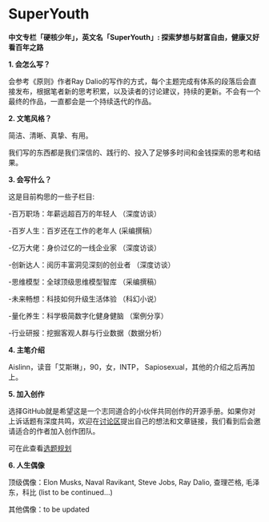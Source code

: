 # SuperYouth
<b>中文专栏「硬核少年」，英文名「SuperYouth」:  探索梦想与财富自由，健康又好看百年之路</b>

<b>1. 会怎么写？</b> 

会参考《原则》作者Ray Dalio的写作的方式，每个主题完成有体系的段落后会直接发布，根据笔者新的思考积累，以及读者的讨论建议，持续的更新。不会有一个最终的作品，一直都会是一个持续迭代的作品。

<b>2. 文笔风格？</b> 

简洁、清晰、真挚、有用。

我们写的东西都是我们深信的、践行的、投入了足够多时间和金钱探索的思考和结果。

<b>3. 会写什么？</b> 

这是目前构思的一些子栏目:

-百万职场：年薪远超百万的年轻人 （深度访谈）

-百岁人生：百岁还在工作的老年人  (采编撰稿）

-亿万大佬：身价过亿的一线企业家  （深度访谈）

-创新达人：阅历丰富洞见深刻的创业者  （深度访谈）

-思维模型：全球顶级思维模型智库  （采编撰稿）
 
-未来畅想：科技如何升级生活体验  （科幻小说）  

-量化养生：科学极简数字化健身健脑 （案例分享）     

-行业研报：挖掘客观人群与行业数据（数据分析）

<b>4. 主笔介绍</b> 

Aislinn，读音「艾斯琳」，90，女，INTP， Sapiosexual，其他的介绍之后再加上。

<b>5. 加入创作</b> 

选择GitHub就是希望这是一个志同道合的小伙伴共同创作的开源手册。如果你对上诉话题有深度共鸣，欢迎在<a href="https://github.com/AislinnChen/SuperYouth/discussions">讨论区</a>提出自己的想法和文章链接，我们看到后会邀请适合的作者加入创作团队。

可在此查看<a href="https://github.com/AislinnChen/SuperYouth/projects/1">选题规划</a>

<b>6. 人生偶像</b> 

顶级偶像：Elon Musks, Naval Ravikant, Steve Jobs, Ray Dalio, 查理芒格, 毛泽东，科比 (list to be continued...)

其他偶像：to be updated



